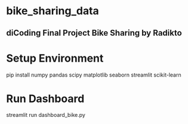# bike_sharing_data
## diCoding Final Project Bike Sharing by Radikto

# Setup Environment
pip install numpy pandas scipy matplotlib seaborn streamlit scikit-learn

# Run Dashboard
streamlit run dashboard_bike.py
